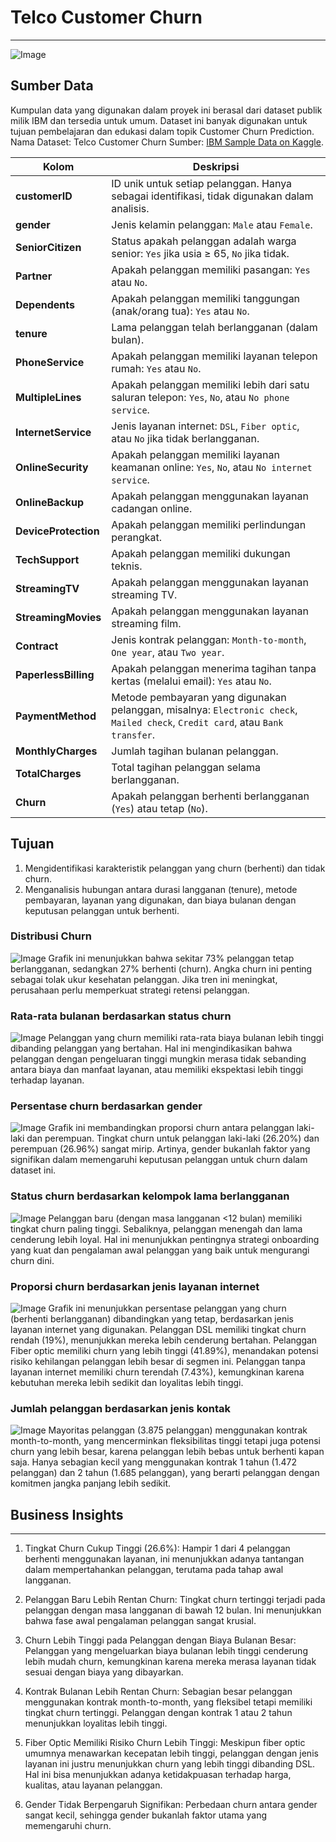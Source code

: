# Telco Customer Churn
----

![Image](https://github.com/user-attachments/assets/d2858965-f44e-43cb-b5d2-4e308f1150b7)


## Sumber Data
Kumpulan data yang digunakan dalam proyek ini berasal dari dataset publik milik IBM dan tersedia untuk umum. Dataset ini banyak digunakan untuk tujuan pembelajaran dan edukasi dalam topik Customer Churn Prediction.
Nama Dataset: Telco Customer Churn
Sumber: [IBM Sample Data on Kaggle](https://www.kaggle.com/datasets/blastchar/telco-customer-churn).

| **Kolom**                  | **Deskripsi**                                                                                                                                |
| -------------------------- | -------------------------------------------------------------------------------------------------------------------------------------------- |
| **customerID**             | ID unik untuk setiap pelanggan. Hanya sebagai identifikasi, tidak digunakan dalam analisis.                                                  |
| **gender**                 | Jenis kelamin pelanggan: `Male` atau `Female`.                                                                                               |
| **SeniorCitizen**          | Status apakah pelanggan adalah warga senior: `Yes` jika usia ≥ 65, `No` jika tidak.                                                          |
| **Partner**                | Apakah pelanggan memiliki pasangan: `Yes` atau `No`.                                                                                         |
| **Dependents**             | Apakah pelanggan memiliki tanggungan (anak/orang tua): `Yes` atau `No`.                                                                      |
| **tenure**                 | Lama pelanggan telah berlangganan (dalam bulan).                                                                                             |
| **PhoneService**           | Apakah pelanggan memiliki layanan telepon rumah: `Yes` atau `No`.                                                                            |
| **MultipleLines**          | Apakah pelanggan memiliki lebih dari satu saluran telepon: `Yes`, `No`, atau `No phone service`.                                             |
| **InternetService**        | Jenis layanan internet: `DSL`, `Fiber optic`, atau `No` jika tidak berlangganan.                                                             |
| **OnlineSecurity**         | Apakah pelanggan memiliki layanan keamanan online: `Yes`, `No`, atau `No internet service`.                                                  |
| **OnlineBackup**           | Apakah pelanggan menggunakan layanan cadangan online.                                                                                        |
| **DeviceProtection**       | Apakah pelanggan memiliki perlindungan perangkat.                                                                                            |
| **TechSupport**            | Apakah pelanggan memiliki dukungan teknis.                                                                                                   |
| **StreamingTV**            | Apakah pelanggan menggunakan layanan streaming TV.                                                                                           |
| **StreamingMovies**        | Apakah pelanggan menggunakan layanan streaming film.                                                                                         |
| **Contract**               | Jenis kontrak pelanggan: `Month-to-month`, `One year`, atau `Two year`.                                                                      |
| **PaperlessBilling**       | Apakah pelanggan menerima tagihan tanpa kertas (melalui email): `Yes` atau `No`.                                                             |
| **PaymentMethod**          | Metode pembayaran yang digunakan pelanggan, misalnya: `Electronic check`, `Mailed check`, `Credit card`, atau `Bank transfer`.               |
| **MonthlyCharges**         | Jumlah tagihan bulanan pelanggan.                                                       |
| **TotalCharges**           | Total tagihan pelanggan selama berlangganan.                                                 |
| **Churn**                  | Apakah pelanggan berhenti berlangganan (`Yes`) atau tetap (`No`). |


## Tujuan
1. Mengidentifikasi karakteristik pelanggan yang churn (berhenti) dan tidak churn.
2. Menganalisis hubungan antara durasi langganan (tenure), metode pembayaran, layanan yang digunakan, dan biaya bulanan dengan keputusan pelanggan untuk berhenti.

### Distribusi Churn
![Image](https://github.com/user-attachments/assets/8269187a-7a3f-41d7-95cf-9f63617d6f5b)
Grafik ini menunjukkan bahwa sekitar 73% pelanggan tetap berlangganan, sedangkan 27% berhenti (churn).
Angka churn ini penting sebagai tolak ukur kesehatan pelanggan. Jika tren ini meningkat, perusahaan perlu memperkuat strategi retensi pelanggan.

### Rata-rata bulanan berdasarkan status churn
![Image](https://github.com/user-attachments/assets/931c3b0a-c28f-421b-859d-ffd440b11408)
Pelanggan yang churn memiliki rata-rata biaya bulanan lebih tinggi dibanding pelanggan yang bertahan.
Hal ini mengindikasikan bahwa pelanggan dengan pengeluaran tinggi mungkin merasa tidak sebanding antara biaya dan manfaat layanan, atau memiliki ekspektasi lebih tinggi terhadap layanan.

### Persentase churn berdasarkan gender
![Image](https://github.com/user-attachments/assets/d87789c8-44d9-4b86-9b11-632bcb765442)
Grafik ini membandingkan proporsi churn antara pelanggan laki-laki dan perempuan. Tingkat churn untuk pelanggan laki-laki (26.20%) dan perempuan (26.96%) sangat mirip. Artinya, gender bukanlah faktor yang signifikan dalam memengaruhi keputusan pelanggan untuk churn dalam dataset ini.



### Status churn berdasarkan kelompok lama berlangganan
![Image](https://github.com/user-attachments/assets/258e5c0e-3497-4793-9916-1d6ee0859b81)
Pelanggan baru (dengan masa langganan <12 bulan) memiliki tingkat churn paling tinggi. Sebaliknya, pelanggan menengah dan lama cenderung lebih loyal. Hal ini menunjukkan pentingnya strategi onboarding yang kuat dan pengalaman awal pelanggan yang baik untuk mengurangi churn dini.

### Proporsi churn berdasarkan jenis layanan internet
![Image](https://github.com/user-attachments/assets/c7707575-36f5-48b8-a8ca-ad254a3233f8)
Grafik ini menunjukkan persentase pelanggan yang churn (berhenti berlangganan) dibandingkan yang tetap, berdasarkan jenis layanan internet yang digunakan. Pelanggan DSL memiliki tingkat churn rendah (19%), menunjukkan mereka lebih cenderung bertahan. Pelanggan Fiber optic memiliki churn yang lebih tinggi (41.89%), menandakan potensi risiko kehilangan pelanggan lebih besar di segmen ini. Pelanggan tanpa layanan internet memiliki churn terendah (7.43%), kemungkinan karena kebutuhan mereka lebih sedikit dan loyalitas lebih tinggi.


### Jumlah pelanggan berdasarkan jenis kontak
![Image](https://github.com/user-attachments/assets/a271ed78-6089-4758-8b29-7842a2ba252d)
Mayoritas pelanggan (3.875 pelanggan) menggunakan kontrak month-to-month, yang mencerminkan fleksibilitas tinggi tetapi juga potensi churn yang lebih besar, karena pelanggan lebih bebas untuk berhenti kapan saja. Hanya sebagian kecil yang menggunakan kontrak 1 tahun (1.472 pelanggan) dan 2 tahun (1.685 pelanggan), yang berarti pelanggan dengan komitmen jangka panjang lebih sedikit.

## Business Insights
---
1. Tingkat Churn Cukup Tinggi (26.6%): Hampir 1 dari 4 pelanggan berhenti menggunakan layanan, ini menunjukkan adanya tantangan dalam mempertahankan pelanggan, terutama pada tahap awal langganan.

2. Pelanggan Baru Lebih Rentan Churn: Tingkat churn tertinggi terjadi pada pelanggan dengan masa langganan di bawah 12 bulan. Ini menunjukkan bahwa fase awal pengalaman pelanggan sangat krusial.

3. Churn Lebih Tinggi pada Pelanggan dengan Biaya Bulanan Besar: Pelanggan yang mengeluarkan biaya bulanan lebih tinggi cenderung lebih mudah churn, kemungkinan karena mereka merasa layanan tidak sesuai dengan biaya yang dibayarkan.

4. Kontrak Bulanan Lebih Rentan Churn: Sebagian besar pelanggan menggunakan kontrak month-to-month, yang fleksibel tetapi memiliki tingkat churn tertinggi. Pelanggan dengan kontrak 1 atau 2 tahun menunjukkan loyalitas lebih tinggi.

5. Fiber Optic Memiliki Risiko Churn Lebih Tinggi: Meskipun fiber optic umumnya menawarkan kecepatan lebih tinggi, pelanggan dengan jenis layanan ini justru menunjukkan churn yang lebih tinggi dibanding DSL. Hal ini bisa menunjukkan adanya ketidakpuasan terhadap harga, kualitas, atau layanan pelanggan.

6. Gender Tidak Berpengaruh Signifikan: Perbedaan churn antara gender sangat kecil, sehingga gender bukanlah faktor utama yang memengaruhi churn.
